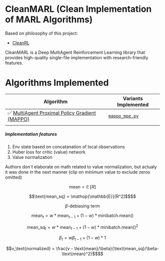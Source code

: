  # CleanMARL (Clean Implementation of MARL Algorithms)
 
Based on philosophy of this project: 
* [CleanRL](https://github.com/vwxyzjn/cleanrl/)

CleanMARL is a Deep MultiAgent Reinforcement Learning library that provides high-quality single-file implementation with research-friendly features. 

# Algorithms Implemented


| Algorithm                                                                         | Variants Implemented                                                                                                                         |
|-----------------------------------------------------------------------------------|----------------------------------------------------------------------------------------------------------------------------------------------|
| ✅ [MultiAgent Proximal Policy Gradient (MAPPO)](https://arxiv.org/pdf/2103.01955) | [`mappo_mpe.py`](https://github.com/james116blue/cleanmarl/blob/master/cleanmarl/mappo_mpe.py) |
|                                                                                   |  
##### Implementation features
1. Env state based on concatanation of local observations 
2. Huber loss for critic (value) network
3. Value normalization 

Authors don`t elaborate on math related to value normalization, but actualy it was done in the next manner (clip on minimum value to exclude zeros omitted)
```math
\text{mean} = \mathop{\mathbb{E}}[R]
```
```math
\text{mean_sq} = \mathop{\mathbb{E}}[R^2]$$
```
```math
\beta\text{-debiasing term } 
```
```math
\text{mean}_t = w*\text{mean}_{t-1} + (1-w)*\text{minibatch.mean()}
```
```math
\text{mean_sq}_t =w*\text{mean}_{t-1} + (1-w)*\text{minibatch.mean()}^2
```
```math
\beta_t=w\beta_{t-1} + (1-w)*1
```
```math
v_\text{normalized} = \frac{v - \text{mean}/\beta}{\text{mean_sq}/\beta- \text{mean}^2}$$
```